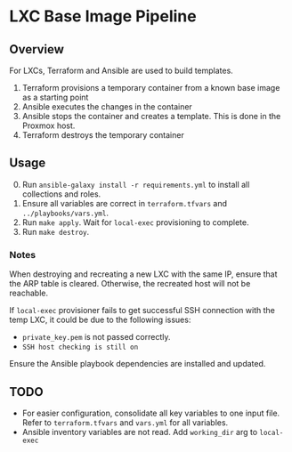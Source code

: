# LXC Base Image Pipeline

## Overview
For LXCs, Terraform and Ansible are used to build templates.

1. Terraform provisions a temporary container from a known base image as a starting point
2. Ansible executes the changes in the container
3. Ansible stops the container and creates a template. This is done in the
   Proxmox host.
4. Terraform destroys the temporary container

## Usage

0. Run `ansible-galaxy install -r requirements.yml` to install all collections
   and roles.
1. Ensure all variables are correct in `terraform.tfvars` and
   `../playbooks/vars.yml`.
2. Run `make apply`. Wait for `local-exec` provisioning to complete.
3. Run `make destroy`.

### Notes
When destroying and recreating a new LXC with the same IP, ensure that the ARP
table is cleared. Otherwise, the recreated host will not be reachable.

If `local-exec` provisioner fails to get successful SSH connection with the temp
LXC, it could be due to the following issues:

- `private_key.pem` is not passed correctly.
- `SSH host checking is still on`

Ensure the Ansible playbook dependencies are installed and updated.

## TODO
- For easier configuration, consolidate all key variables to one input file. Refer
to `terraform.tfvars` and `vars.yml` for all variables.
- Ansible inventory variables are not read. Add `working_dir` arg to `local-exec`
